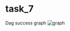 # task_7
Dag success graph
![graph](https://github.com/Keruiiia/task_7/assets/48660199/68cf5891-eb34-490b-a536-80e374301a5a)
